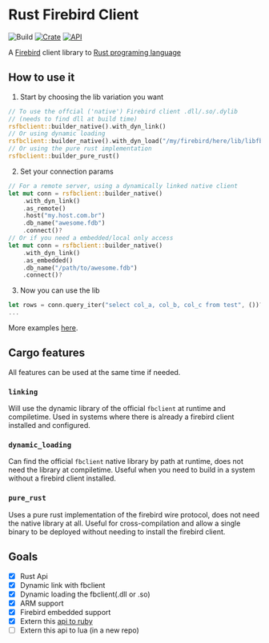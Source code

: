 # Rust Firebird Client 

![Build](https://github.com/fernandobatels/rsfbclient/workflows/testing_changes/badge.svg)
[![Crate](https://img.shields.io/crates/v/rsfbclient.svg)](https://crates.io/crates/rsfbclient)
[![API](https://docs.rs/rsfbclient/badge.svg)](https://docs.rs/rsfbclient)

A [Firebird](https://firebirdsql.org/) client library to [Rust programing language](https://rust-lang.org/)

## How to use it

1. Start by choosing the lib variation you want
```rust
// To use the offcial ('native') Firebird client .dll/.so/.dylib
// (needs to find dll at build time)
rsfbclient::builder_native().with_dyn_link()
// Or using dynamic loading
rsfbclient::builder_native().with_dyn_load("/my/firebird/here/lib/libfbclient.so")
// Or using the pure rust implementation
rsfbclient::builder_pure_rust()
```

2. Set your connection params
```rust
// For a remote server, using a dynamically linked native client
let mut conn = rsfbclient::builder_native()
    .with_dyn_link()
    .as_remote()
    .host("my.host.com.br")
    .db_name("awesome.fdb")
    .connect()?
// Or if you need a embedded/local only access
let mut conn = rsfbclient::builder_native()
    .with_dyn_link()
    .as_embedded()
    .db_name("/path/to/awesome.fdb")
    .connect()?
```

3. Now you can use the lib
```rust
let rows = conn.query_iter("select col_a, col_b, col_c from test", ())?;
...
```

More examples [here](https://github.com/fernandobatels/rsfbclient/tree/master/examples).

## Cargo features
All features can be used at the same time if needed.

### `linking`
Will use the dynamic library of the official `fbclient` at runtime and compiletime. Used in systems where there is already a firebird client installed and configured.
### `dynamic_loading`
Can find the official `fbclient` native library by path at runtime, does not need the library at compiletime. Useful when you need to build in a system without a firebird client installed.
### `pure_rust`
Uses a pure rust implementation of the firebird wire protocol, does not need the native library at all. Useful for cross-compilation and allow a single binary to be deployed without needing to install the firebird client.

## Goals 

- [x] Rust Api
- [x] Dynamic link with fbclient
- [x] Dynamic loading the fbclient(.dll or .so)
- [x] ARM support
- [x] Firebird embedded support
- [x] Extern this [api to ruby](https://github.com/fernandobatels/rbfbclient)
- [ ] Extern this api to lua (in a new repo)
